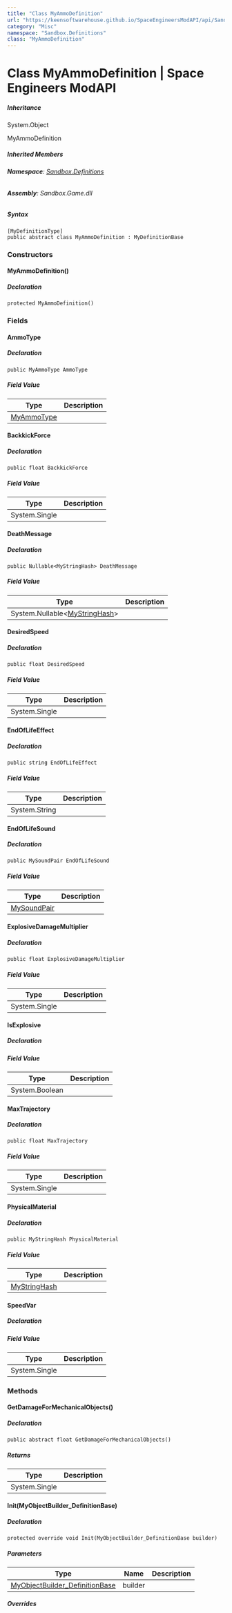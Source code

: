 ```yaml
---
title: "Class MyAmmoDefinition"
url: "https://keensoftwarehouse.github.io/SpaceEngineersModAPI/api/Sandbox.Definitions.MyAmmoDefinition.html"
category: "Misc"
namespace: "Sandbox.Definitions"
class: "MyAmmoDefinition"
---
```


# Class MyAmmoDefinition | Space Engineers ModAPI

##### Inheritance

System.Object

MyAmmoDefinition

##### Inherited Members

###### **Namespace**: [Sandbox.Definitions](https://keensoftwarehouse.github.io/SpaceEngineersModAPI/api/Sandbox.Definitions.html)

###### **Assembly**: Sandbox.Game.dll

##### Syntax

```
[MyDefinitionType]
public abstract class MyAmmoDefinition : MyDefinitionBase
```

### Constructors

#### MyAmmoDefinition()

##### Declaration

```
protected MyAmmoDefinition()
```

### Fields

#### AmmoType

##### Declaration

```
public MyAmmoType AmmoType
```

##### Field Value

| Type | Description |
| --- | --- |
| [MyAmmoType](https://keensoftwarehouse.github.io/SpaceEngineersModAPI/api/VRage.Game.MyAmmoType.html) |     |

#### BackkickForce

##### Declaration

```
public float BackkickForce
```

##### Field Value

| Type | Description |
| --- | --- |
| System.Single |     |

#### DeathMessage

##### Declaration

```
public Nullable<MyStringHash> DeathMessage
```

##### Field Value

| Type | Description |
| --- | --- |
| System.Nullable<[MyStringHash](https://keensoftwarehouse.github.io/SpaceEngineersModAPI/api/VRage.Utils.MyStringHash.html)\> |     |

#### DesiredSpeed

##### Declaration

```
public float DesiredSpeed
```

##### Field Value

| Type | Description |
| --- | --- |
| System.Single |     |

#### EndOfLifeEffect

##### Declaration

```
public string EndOfLifeEffect
```

##### Field Value

| Type | Description |
| --- | --- |
| System.String |     |

#### EndOfLifeSound

##### Declaration

```
public MySoundPair EndOfLifeSound
```

##### Field Value

| Type | Description |
| --- | --- |
| [MySoundPair](https://keensoftwarehouse.github.io/SpaceEngineersModAPI/api/Sandbox.Game.Entities.MySoundPair.html) |     |

#### ExplosiveDamageMultiplier

##### Declaration

```
public float ExplosiveDamageMultiplier
```

##### Field Value

| Type | Description |
| --- | --- |
| System.Single |     |

#### IsExplosive

##### Declaration

##### Field Value

| Type | Description |
| --- | --- |
| System.Boolean |     |

#### MaxTrajectory

##### Declaration

```
public float MaxTrajectory
```

##### Field Value

| Type | Description |
| --- | --- |
| System.Single |     |

#### PhysicalMaterial

##### Declaration

```
public MyStringHash PhysicalMaterial
```

##### Field Value

| Type | Description |
| --- | --- |
| [MyStringHash](https://keensoftwarehouse.github.io/SpaceEngineersModAPI/api/VRage.Utils.MyStringHash.html) |     |

#### SpeedVar

##### Declaration

##### Field Value

| Type | Description |
| --- | --- |
| System.Single |     |

### Methods

#### GetDamageForMechanicalObjects()

##### Declaration

```
public abstract float GetDamageForMechanicalObjects()
```

##### Returns

| Type | Description |
| --- | --- |
| System.Single |     |

#### Init(MyObjectBuilder\_DefinitionBase)

##### Declaration

```
protected override void Init(MyObjectBuilder_DefinitionBase builder)
```

##### Parameters

| Type | Name | Description |
| --- | --- | --- |
| [MyObjectBuilder\_DefinitionBase](https://keensoftwarehouse.github.io/SpaceEngineersModAPI/api/VRage.Game.MyObjectBuilder_DefinitionBase.html) | builder |     |

##### Overrides